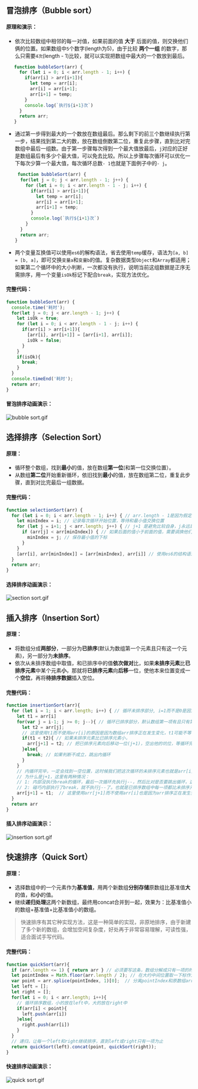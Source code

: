 ## 冒泡排序（Bubble sort）
#### 原理和演示：  
 - 依次比较数组中相邻的每一对值，如果前面的值 **大于** 后面的值，则交换他们俩的位置。如果数组中`5`个数字(length为5)，由于比较 **两个一组** 的数字，那么只需要`4次`(length - 1)比较，就可以实现把数组中最大的一个数放到最后。  
 
 ```javascript
	function bubbleSort(arr) {
	  for (let i = 0; i < arr.length - 1; i++) {
	    if(arr[i] > arr[i+1]){
	      let temp = arr[i];
	      arr[i] = arr[i+1];
	      arr[i+1] = temp;
	    }
	    console.log(`执行${i+1}次`)
	  }
	  return arr;
	}
 ```
 - 通过第一步得到最大的一个数放在数组最后。那么剩下的前三个数继续执行第一步，结果找到第二大的数，放在数组倒数第二位，重复此步骤，直到比对完数组中最后一组数。由于第一步骤每次得到一个最大值放最后，`j`对应的正好是数组最后有多少个最大值，可以免去比较。所以上步骤每次循环可以优化一下每次少算一个最大值，每次循环总数`- 1`也就是下面例子中的`- j`。
 
	```javascript
	 function bubbleSort(arr) {
	  for(let j = 0; j < arr.length - 1; j++) {
	    for (let i = 0; i < arr.length - 1 - j; i++) {
	      if(arr[i] > arr[i+1]){
	        let temp = arr[i];
	        arr[i] = arr[i+1];
	        arr[i+1] = temp;
	      }
	      console.log(`执行${i+1}次`)
	    }
	  }
	  return arr;
	}
	```  
 - 两个变量互换值可以使用`es6`的解构语法，省去使用`temp`缓存，语法为`[a, b] = [b, a]`，即可交换`变量a`和`变量b`的值。复杂数据类型`Object`和`Array`都适用；如果第二个循环中的大小判断，一次都没有执行，说明当前这组数据是正序无需排序，用一个变量`isOk`标记下配合`break`，实现方法优化。  
 
#### 完整代码：
```javascript
function bubbleSort(arr) {
  console.time('耗时');
  for(let j = 0; j < arr.length - 1; j++) {
    let isOk = true;
    for (let i = 0; i < arr.length - 1 - j; i++) {
      if(arr[i] > arr[i+1]){
        [arr[i], arr[i+1]] = [arr[i+1], arr[i]];
        isOk = false;
      }
    }
    if(isOk){
      break;
    }
  }
  console.timeEnd('耗时');
  return arr;
}
```      
#### 冒泡排序动画演示：  
![bubble sort.gif](https://i.loli.net/2020/10/12/KWrN6slZTEFAuhv.gif)  
 
## 选择排序（Selection Sort）  
#### 原理：  
 - 循环整个数组，找到**最小**的值，放在数组**第一位**(和第一位交换位置）。
 - 从数组**第二位**开始重新循环，依旧找到**最小**的值，放在数组第二位，重复此步骤，直到对比完最后一组数据。    
 
#### 完整代码：    

```javascript
function selectionSort(arr) {
  for (let i = 0; i < arr.length - 1; i++) { // arr.length - 1是因为假定数组中n个数，比较需要两个数，所以只需要比较n-1次
    let minIndex = i; // 记录每次循环开始位置，等待和最小值交换位置
    for (let j = i+1; j < arr.length; j++) { // j+1 是避免比较自身，j永远是i的后一项，让他们俩做比较
      if (arr[j] < arr[minIndex]) { // 如果后面的值小于前面的值，需要调换他们俩位置
        minIndex = j; // 保存最小值的下标
      }
    }
    [arr[i], arr[minIndex]] = [arr[minIndex], arr[i]] // 使用es6的结构语法交换值，把最小值放到数组最前面
  }
  return arr;
}
```
#### 选择排序动画演示：  
![section sort.gif](https://i.loli.net/2020/10/12/ibLoIgDEnRJrUas.gif)

## 插入排序（Insertion Sort）
#### 原理：  
- 将数组分成**两部分**，一部分为**已排序**(默认为数组第一个元素且只有这一个元素)，另一部分为**未排序**。
- 依次从未排序数组中取值，和已排序中的值**依次做对**比，如果**未排序元素**比**已排序元素**中某个元素**小**，那就将**已排序元素**向**后移**一位，使他本来位置变成一个**空位**，再将**待排序数据**插入空位。   
 
#### 完整代码：

```javascript
function insertionSort(arr){
  for (let i = 1; i < arr.length; i++) { // 循环未排序部分, i=1而不是0是因为默认0项为已排序部分
    let t1 = arr[i]
    for(var j = i-1; j >= 0; j--){ // 循环已排序部分，默认数组第一项有且只有第一项，下标范围为(0 - (未排序元素下标-1))，也就是例子中的i-1
      let t2 = arr[j];
      // 这里使用t1而不使用arr[i]的原因是因为数组arr排序正在发生变化，t1可能不等于arr[i]
      if(t1 < t2){ // 如果未排序元素比已排序元素小，
        arr[j+1] = t2; // 把已排序元素向后移动一位(j+1)，空出他的坑位，等循环完毕后，把未排序元素插入这个坑位
      }else{
        break; // 如果判断不成立，跳出内循环
      }
    }
    // 内循环完毕，一定会找到一空位置，这时候我们把这次循环的未排序元素也就是arr[i]，插入这个位置。
    // 为什么是j+1，这里有两种情况：
    // 1: 内部没执行break的循环，最后一次循环先执行j--，然后比对是否要跳出循环，这里的跳出条件是j>=0，那么j在跳出循环后一定是-1。 所以j+1变成数组第0项
    // 2: 碰巧内部执行了break，就不执行j--了。也就是已排序数组中每一项都比未排序元素小，那就不需要移位，直接把未排序数据插入在已排序数组最后。由于当前要排序的元素每次循环正好就在已排序数组的最后，也就是由于j的初始化等于i-1，那j+1插入即可
    arr[j+1] = t1;  // 这里使用arr[j+1]而不使用arr[i]也是因为arr排序正在发生变化，arr[j+1]可能不等于arr[i]
  }
  return arr
}
```    
#### 插入排序动画演示：  
![insertion sort.gif](https://i.loli.net/2020/10/12/5z82iWpVIJbLfu7.gif)    

## 快速排序（Quick Sort）  
#### 原理：
 - 选择数组中的一个元素作为**基准值**，用两个新数组**分别存储**原数组比基准值**大**的值，和**小**的值。  
 - 继续**递归处理**这两个新数组，最终用concat合并到一起，效果为：比基准值小的数组+基准值+比基准值小的数组。  
   
 > 快速排序有其它种实现方法，这是一种简单的实现，非原地排序，由于新建了多个新的数组，会增加空间复杂度，好处再于非常容易理解，可读性强，适合面试手写代码。    
 
#### 完整代码：  
```javascript
function quickSort(arr){ 
  if (arr.length <= 1) { return arr } // 必须要写这条，数组分解成只有一项的时候，不需要排序了，直接return，否则会报错，堆栈溢出
  let pointIndex = Math.floor(arr.length / 2); // 在大约中间位置取一下标作为基准点
  var point = arr.splice(pointIndex, 1)[0];  // 分离pointIndex和原数组arr的关系
  let left = [];
  let right = [];
  for(let i = 0; i < arr.length; i++){
    // 循环排序数组，小的放在left中，大的放在right中
    if(arr[i] < point){
      left.push(arr[i])
    }else{
      right.push(arr[i])
    }
  }
  // 递归，让每一个left和right继续排序，直到left或right只有一项为止
  return quickSort(left).concat(point, quickSort(right));
}  
```  
#### 快速排序动画演示：  
![quick sort.gif](https://i.loli.net/2020/10/12/DzWckAlLmVU9JuN.gif)  
